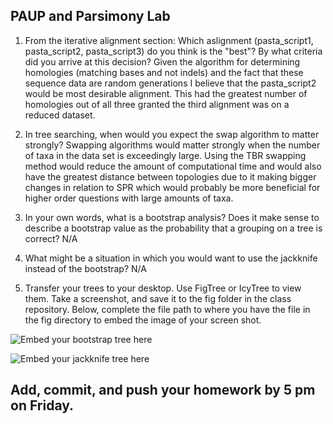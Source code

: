 ## PAUP and Parsimony Lab

1. From the iterative alignment section: Which aslignment (pasta_script1, pasta_script2, pasta_script3) do you think is the "best"? By what criteria did you arrive at this decision? 
Given the algorithm for determining homologies (matching bases and not indels) and the fact that these sequence data are random generations I believe that the pasta_script2 would be most desirable alignment. This had the greatest number of homologies out of all three granted the third alignment was on a reduced dataset. 
2. In tree searching, when would you expect the swap algorithm to matter strongly?
Swapping algorithms would matter strongly when the number of taxa in the data set is exceedingly large. Using the TBR swapping method would reduce the amount of computational time and would also have the greatest distance between topologies due to it making bigger changes in relation to SPR which would probably be more beneficial for higher order questions with large amounts of taxa.
3. In your own words, what is a bootstrap analysis? Does it make sense to describe a bootstrap value as the probability that a grouping on a tree is correct?
N/A
4. What might be a situation in which you would want to use the jackknife instead of the bootstrap? 
N/A

5. Transfer your trees to your desktop. Use FigTree or IcyTree to view them. Take a screenshot, and save it to the fig folder in the class repository. Below, complete the file path to where you have the file in the fig directory to embed the image of your screen shot. 

![Embed your bootstrap tree here](../fig/your_bootstrap_tree_image) 

![Embed your jackknife tree here](../fig/your_jackknife_tree_image) 


## Add, commit, and push your homework by 5 pm on Friday.

